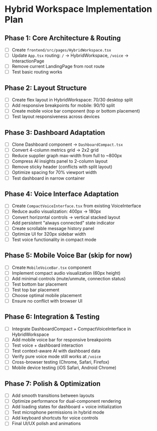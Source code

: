 # Hybrid Workspace Implementation Plan

## Phase 1: Core Architecture & Routing
- [ ] Create `frontend/src/pages/HybridWorkspace.tsx`
- [ ] Update `App.tsx` routing: `/` → HybridWorkspace, `/voice` → InteractionPage
- [ ] Remove current LandingPage from root route
- [ ] Test basic routing works

## Phase 2: Layout Structure
- [ ] Create flex layout in HybridWorkspace: 70/30 desktop split
- [ ] Add responsive breakpoints for mobile: 90/10 split
- [ ] Create mobile voice bar component (top or bottom placement)
- [ ] Test layout responsiveness across devices

## Phase 3: Dashboard Adaptation
- [ ] Clone Dashboard component → `DashboardCompact.tsx`
- [ ] Convert 4-column metrics grid → 2x2 grid
- [ ] Reduce supplier graph max-width from full to ~800px  
- [ ] Compress AI insights panel to 2-column layout
- [ ] Remove sticky header (conflicts with split layout)
- [ ] Optimize spacing for 70% viewport width
- [ ] Test dashboard in narrow container

## Phase 4: Voice Interface Adaptation
- [ ] Create `CompactVoiceInterface.tsx` from existing VoiceInterface
- [ ] Reduce audio visualization: 400px → 180px
- [ ] Convert horizontal controls → vertical stacked layout
- [ ] Add persistent "always connected" state indicator
- [ ] Create scrollable message history panel
- [ ] Optimize UI for 320px sidebar width
- [ ] Test voice functionality in compact mode

## Phase 5: Mobile Voice Bar (skip for now)
- [ ] Create `MobileVoiceBar.tsx` component
- [ ] Implement compact audio visualization (60px height)
- [ ] Add minimal controls (mute/unmute, connection status)
- [ ] Test bottom bar placement
- [ ] Test top bar placement  
- [ ] Choose optimal mobile placement
- [ ] Ensure no conflict with browser UI

## Phase 6: Integration & Testing
- [ ] Integrate DashboardCompact + CompactVoiceInterface in HybridWorkspace
- [ ] Add mobile voice bar for responsive breakpoints
- [ ] Test voice + dashboard interaction
- [ ] Test context-aware AI with dashboard data
- [ ] Verify pure voice mode still works at `/voice`
- [ ] Cross-browser testing (Chrome, Safari, Firefox)
- [ ] Mobile device testing (iOS Safari, Android Chrome)

## Phase 7: Polish & Optimization
- [ ] Add smooth transitions between layouts
- [ ] Optimize performance for dual-component rendering
- [ ] Add loading states for dashboard + voice initialization
- [ ] Test microphone permissions in hybrid mode
- [ ] Add keyboard shortcuts for voice controls
- [ ] Final UI/UX polish and animations
